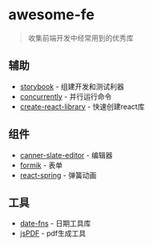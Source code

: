 # awesome-fe

> 收集前端开发中经常用到的优秀库

## 辅助

- [storybook](https://github.com/storybooks/storybook) - 组建开发和测试利器
- [concurrently](https://github.com/kimmobrunfeldt/concurrently) - 并行运行命令
- [create-react-library](https://github.com/transitive-bullshit/create-react-library) - 快速创建react库

## 组件

- [canner-slate-editor](https://github.com/Canner/canner-slate-editor) - 编辑器
- [formik](https://github.com/jaredpalmer/formik) - 表单
- [react-spring](https://github.com/react-spring/react-spring) - 弹簧动画

## 工具

- [date-fns](https://github.com/date-fns/date-fns) - 日期工具库
- [jsPDF](https://github.com/MrRio/jsPDF) - pdf生成工具
